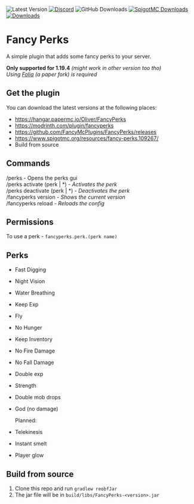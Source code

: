 ![Latest Version](https://img.shields.io/github/v/release/FancyMcPlugins/FancyPerks?style=flat-square)
[![Discord](https://img.shields.io/discord/899740810956910683?color=7289da&logo=Discord&label=Discord&style=flat-square)](https://discord.gg/ZUgYCEJUEx)
![GitHub Downloads](https://img.shields.io/github/downloads/FancyMcPlugins/FancyPerks/total?logo=GitHub&style=flat-square)
[![SpigotMC Downloads](https://badges.spiget.org/resources/downloads/spigotmc-orange-109267.svg)](https://www.spigotmc.org/resources/fancy-perks.109267/)
[![Downloads](https://img.shields.io/modrinth/dt/fancyperks?color=00AF5C&label=modrinth&style=flat&logo=modrinth)](https://modrinth.com/plugin/fancyperks/versions)

# Fancy Perks
A simple plugin that adds some fancy perks to your server.

**Only supported for 1.19.4** _(might work in other version too tho)_<br>
_Using [Folia](https://github.com/PaperMC/Folia) (a paper fork) is required_

## Get the plugin

You can download the latest versions at the following places:

- https://hangar.papermc.io/Oliver/FancyPerks
- https://modrinth.com/plugin/fancyperks
- https://github.com/FancyMcPlugins/FancyPerks/releases
- https://www.spigotmc.org/resources/fancy-perks.109267/
- Build from source

## Commands

/perks - Opens the perks gui<br>
/perks activate (perk | *) - _Activates the perk_<br>
/perks deactivate (perk | *) - _Deactivates the perk_<br>
/fancyperks version - _Shows the current version_<br>
/fancyperks reload - _Reloads the config_<br>


## Permissions

To use a perk - ``fancyperks.perk.(perk name)``<br>

## Perks

- Fast Digging
- Night Vision
- Water Breathing
- Keep Exp
- Fly
- No Hunger
- Keep Inventory
- No Fire Damage
- No Fall Damage
- Double exp
- Strength
- Double mob drops
- God (no damage)

  Planned:
- Telekinesis
- Instant smelt
- Player glow

## Build from source
1. Clone this repo and run `gradlew reobfJar`
2. The jar file will be in `build/libs/FancyPerks-<version>.jar`
